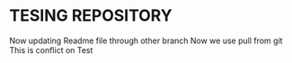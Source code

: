 # TESING REPOSITORY
Now updating Readme file through other branch
Now we use pull from git
This is conflict on Test 
